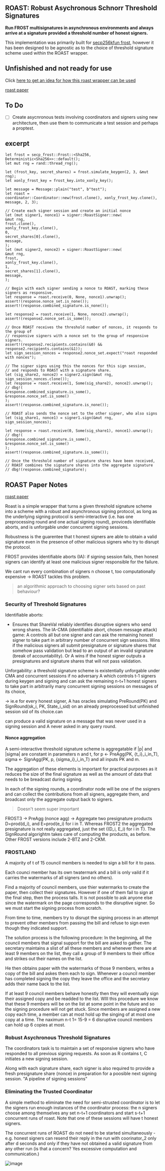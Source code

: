 ## ROAST: Robust Asychronous Schnorr Threshold Signatures

**Run FROST multisignatures in asynchronous environments and always arrive at a signature provided a threshold number of honest signers.**

This implementation was primarily built for [secp256kfun frost](https://github.com/LLFourn/secp256kfun/blob/master/schnorr_fun/src/frost.rs), however it has been designed to be agnostic as to the choice of threshold signature scheme used within the ROAST wrapper.

## Unfishished and not ready for use

Click [here to get an idea for how this roast wrapper can be used](https://github.com/nickfarrow/roast/blob/master/src/main.rs)

[roast paper](https://eprint.iacr.org/2022/550.pdf)

## To Do

- [ ] Create asycnronous tests involving coordinators and signers using new architecture, then use them to communicate a test session and perhaps a proptest.

## excerpt

```
let frost = secp_frost::Frost::<Sha256, Deterministic<Sha256>>::default();
let mut rng = rand::thread_rng();

let (frost_key, secret_shares) = frost.simulate_keygen(2, 3, &mut rng);
let xonly_frost_key = frost_key.into_xonly_key();

let message = Message::plain("test", b"test");
let roast =
coordinator::Coordinator::new(frost.clone(), xonly_frost_key.clone(), message, 2, 3);

// Create each signer session and create an initial nonce
let (mut signer1, nonce1) = signer::RoastSigner::new(
&mut rng,
frost.clone(),
xonly_frost_key.clone(),
0,
secret_shares[0].clone(),
message,
);
let (mut signer2, nonce2) = signer::RoastSigner::new(
&mut rng,
frost,
xonly_frost_key.clone(),
1,
secret_shares[1].clone(),
message,
);

// Begin with each signer sending a nonce to ROAST, marking these signers as responsive.
let response = roast.receive(0, None, nonce1).unwrap();
assert!(response.nonce_set.is_none());
assert!(response.combined_signature.is_none());

let response2 = roast.receive(1, None, nonce2).unwrap();
assert!(response2.nonce_set.is_some());

// Once ROAST receives the threshold number of nonces, it responds to the group of
// responsive signers with a nonce set to the group of responsive signers.
assert!(response2.recipients.contains(&0) && response2.recipients.contains(&1));
let sign_session_nonces = response2.nonce_set.expect("roast responded with nonces");

// The signer signs using this the nonces for this sign session,
// and responds to ROAST with a signature share.
let (sig_share2, nonce2) = signer2.sign(&mut rng, sign_session_nonces.clone());
let response = roast.receive(1, Some(sig_share2), nonce2).unwrap();
// dbg!(
&response.combined_signature.is_some(),
&response.nonce_set.is_some()
);
assert!(response.combined_signature.is_none());

// ROAST also sends the nonce set to the other signer, who also signs
let (sig_share1, nonce1) = signer1.sign(&mut rng, sign_session_nonces);

let response = roast.receive(0, Some(sig_share1), nonce1).unwrap();
// dbg!(
&response.combined_signature.is_some(),
&response.nonce_set.is_some()
);
assert!(response.combined_signature.is_some());

// Once the threshold number of signature shares have been received,
// ROAST combines the signature shares into the aggregate signature
// dbg!(response.combined_signature);
```

## ROAST Paper Notes

[roast paper](https://eprint.iacr.org/2022/550.pdf)

Roast is a simple wrapper that turns a given threshold signature scheme into a scheme with a robust and asynchronous signing protocol, as long as the underlying signing protocol is semi-interactive (i.e. has one preprocessing round and one actual signing round), proviceds identifiable aborts, and is unforgable under concurrent signing sessions.

Robustness is the guarentee that t honest signers are able to obtain a valid signature even in the presence of other malicious signers who try to disrupt the protocol.

FROST provides identifiable aborts (IA): if signing session fails, then honest signers can identify at least one malicious signer responsible for the failure.

We cant run every combination of signers n choose t, too computationally expensive -> ROAST tackles this problem.

> an algorithmic approach to choosing signer sets based on past behaviour?

### Security of Threshold Signatures

Identifiable aborts:

- Ensures that ShareVal reliably identifies disruptive signers who send wrong shares. The IA-CMA (identifiable abort, chosen message attack) game: A controls all but one signer and can ask the remaining honest signer to take part in arbitrary number of concurrent sign sessions. Wins if the malicious signers all submit presignature or signature shares that somehow pass validation but lead to an output of an invalid signature (break of accountability). Or A wins if the honest signer outputs a presignatures and signature shares that will not pass validation.

Unforgability: a threshold signature scheme is existentially unforgable under CMA and concurrent sessions if no adversary A which controls t-1 signers during keygen and signing and can ask the remaining n-t+1 honest signers to take part in arbitrarily many concurrent signing sessions on messages of its choice,

-> ie.e for every honest signer, A has oracles simulating PreRound(PK) and SignRound(sk_i, PK, State_i_sid) on an already preprocessed but unfinished session sid of its choice.can

can produce a valid signature on a message that was never used in a signing session and A never asked in any query round.

#### Nonce aggregation

A semi-interactive threshold signature scheme is aggregatable if |p| and |sigma| are constant in parameters n and t, for p <- PreAgg(PK, {t_i}\_i_in_T), sigma <- SignAgg(PK, p, {sigma_i}\_i_in_T) and all inputs PK and m.

The aggregation of these elements is important for practical purposes as it reduces the size of the final signature as well as the amount of data that needs to be breadcast during signing.

In each of the signing rounds, a coordinator node will be one of the ssigners and can collect the contributions from all signers, aggregate them, and broadcast only the aggregate output back to signers.

> Doesn't seem super important

FROST3 -> PreAgg (nonce agg) -> Aggregate two presignature products D=prod(d_i), and E=prod(e_i) for i in T. Whereas FROST2 the aggregated presignature is not really aggregated, just the set {(D_i, E_i) for i in T}. The SignRound algorightm takes care of computing the products, as before. Other FROST versions include 2-BTZ and 2-CKM.

### FROSTLAND

A majority of t of 15 council members is needed to sign a bill for it to pass.

Each counci member has its own twatermark and a bill is only vaild if it carries the watermarks of all signers (and no others).

Find a majority of council members, use thier watermarks to create the paper, then collect their signatures. However if one of them fail to sign at the final step, then the process talls. It is not possible to ask anyone else since the watermark on the page corresponds to the disruptive signer. So we must start the signing process from scratch.

From time to time, members try to disrupt the signing process in an attempt to prevent other members from passing the bill and refuse to sign even though they indicated support.

The solution process is the following procedure:
In the beginning, all the council members that signal support for the bill are asked to gather. The secretary maintains a slist of all these members and whenever there are at least 9 members on the list, they call a group of 9 members to their office and strikes out their names on the list.

He then obtains paper with the watermarks of those 9 members, writes a copy of the bill and askes them each to sign. Whenever a council member has completed signing the copy they leave the office and the secretary adds their name back to the list.

If at least 9 council members behave honestly then they will eventually sign their assigned copy and be readded to the list. WIll this procedure we know that these 9 members will be on the list at some point in the future and so the signing procedure will not get stuck. Since members are assigned a new copy each time, a member can at most hold up the singing of at most one copy at a time. The naximum n-t 1= 15-9 = 6 disruptive council members can hold up 6 copies at most.

### Robust Asychronous Threshold Signatures

The coordinators task is to maintain a set of responsive signers who have responded to all previous signing requests. As soon as R contains t, C initiates a new signing session.

Along with each signature share, each signer is also required to provide a fresh presignature share (nonce) in preparation for a poosible next signing session. "A pipeline of signing sessions"

### Eliminating the Trusted Coordinator

A simple method to eliminate the need for semi-strusted coordinator is to let the signers run enough instances of the coordinator process: the n signers choose among themselves any set n-t+1 coordinators and start s-t+1 concurrent runs of roast. Note that one of these sessions will have t honest signers.

The concurrent runs of ROAST do not need to be started simultaneously - e.g. honest signers can resend their reply in the run with coorinator_2 only after d seconds and only if they have not obtained a valid signature from any other run (is that a concern? Yes excessive computation and communication.)

![image](https://user-images.githubusercontent.com/24557779/192925900-3c15cddf-a467-47be-80a5-3b04b0acbd47.png)
